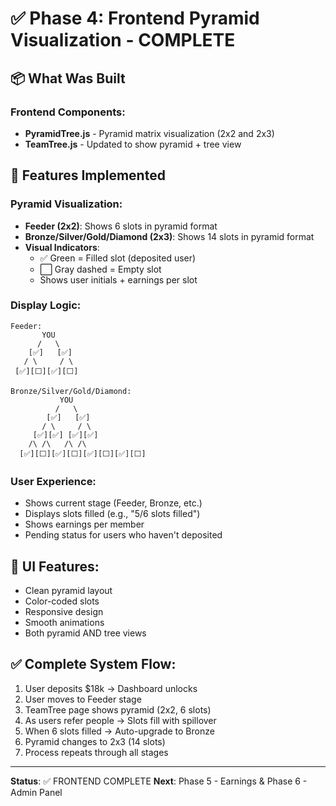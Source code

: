 # ✅ Phase 4: Frontend Pyramid Visualization - COMPLETE

## 📦 What Was Built

### Frontend Components:
- **PyramidTree.js** - Pyramid matrix visualization (2x2 and 2x3)
- **TeamTree.js** - Updated to show pyramid + tree view

## 🎯 Features Implemented

### Pyramid Visualization:
- **Feeder (2x2)**: Shows 6 slots in pyramid format
- **Bronze/Silver/Gold/Diamond (2x3)**: Shows 14 slots in pyramid format
- **Visual Indicators**:
  - ✅ Green = Filled slot (deposited user)
  - ⬜ Gray dashed = Empty slot
  - Shows user initials + earnings per slot

### Display Logic:
```
Feeder:
       YOU
      /   \
    [✅]   [✅]
   / \     / \
 [✅][⬜][✅][⬜]

Bronze/Silver/Gold/Diamond:
           YOU
          /   \
        [✅]   [✅]
       / \     / \
     [✅][✅] [✅][✅]
    /\ /\   /\ /\
  [✅][⬜][✅][⬜][✅][⬜][✅][⬜]
```

### User Experience:
- Shows current stage (Feeder, Bronze, etc.)
- Displays slots filled (e.g., "5/6 slots filled")
- Shows earnings per member
- Pending status for users who haven't deposited

## 🎨 UI Features:
- Clean pyramid layout
- Color-coded slots
- Responsive design
- Smooth animations
- Both pyramid AND tree views

## ✅ Complete System Flow:

1. User deposits $18k → Dashboard unlocks
2. User moves to Feeder stage
3. TeamTree page shows pyramid (2x2, 6 slots)
4. As users refer people → Slots fill with spillover
5. When 6 slots filled → Auto-upgrade to Bronze
6. Pyramid changes to 2x3 (14 slots)
7. Process repeats through all stages

---

**Status**: ✅ FRONTEND COMPLETE
**Next**: Phase 5 - Earnings & Phase 6 - Admin Panel
